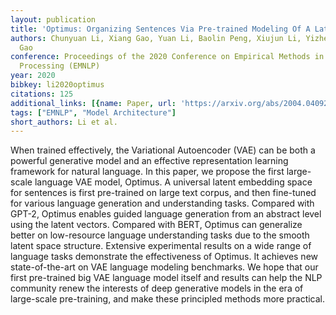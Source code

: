 ```yaml
---
layout: publication
title: 'Optimus: Organizing Sentences Via Pre-trained Modeling Of A Latent Space'
authors: Chunyuan Li, Xiang Gao, Yuan Li, Baolin Peng, Xiujun Li, Yizhe Zhang, Jianfeng
  Gao
conference: Proceedings of the 2020 Conference on Empirical Methods in Natural Language
  Processing (EMNLP)
year: 2020
bibkey: li2020optimus
citations: 125
additional_links: [{name: Paper, url: 'https://arxiv.org/abs/2004.04092'}]
tags: ["EMNLP", "Model Architecture"]
short_authors: Li et al.
---
```

When trained effectively, the Variational Autoencoder (VAE) can be both a
powerful generative model and an effective representation learning framework
for natural language. In this paper, we propose the first large-scale language
VAE model, Optimus. A universal latent embedding space for sentences is first
pre-trained on large text corpus, and then fine-tuned for various language
generation and understanding tasks. Compared with GPT-2, Optimus enables guided
language generation from an abstract level using the latent vectors. Compared
with BERT, Optimus can generalize better on low-resource language understanding
tasks due to the smooth latent space structure. Extensive experimental results
on a wide range of language tasks demonstrate the effectiveness of Optimus. It
achieves new state-of-the-art on VAE language modeling benchmarks. We hope that
our first pre-trained big VAE language model itself and results can help the
NLP community renew the interests of deep generative models in the era of
large-scale pre-training, and make these principled methods more practical.